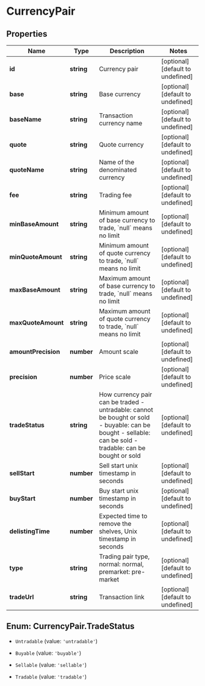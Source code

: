 # CurrencyPair

## Properties

Name | Type | Description | Notes
------------ | ------------- | ------------- | -------------
**id** | **string** | Currency pair | [optional] [default to undefined]
**base** | **string** | Base currency | [optional] [default to undefined]
**baseName** | **string** | Transaction currency name | [optional] [default to undefined]
**quote** | **string** | Quote currency | [optional] [default to undefined]
**quoteName** | **string** | Name of the denominated currency | [optional] [default to undefined]
**fee** | **string** | Trading fee | [optional] [default to undefined]
**minBaseAmount** | **string** | Minimum amount of base currency to trade, &#x60;null&#x60; means no limit | [optional] [default to undefined]
**minQuoteAmount** | **string** | Minimum amount of quote currency to trade, &#x60;null&#x60; means no limit | [optional] [default to undefined]
**maxBaseAmount** | **string** | Maximum amount of base currency to trade, &#x60;null&#x60; means no limit | [optional] [default to undefined]
**maxQuoteAmount** | **string** | Maximum amount of quote currency to trade, &#x60;null&#x60; means no limit | [optional] [default to undefined]
**amountPrecision** | **number** | Amount scale | [optional] [default to undefined]
**precision** | **number** | Price scale | [optional] [default to undefined]
**tradeStatus** | **string** | How currency pair can be traded  - untradable: cannot be bought or sold - buyable: can be bought - sellable: can be sold - tradable: can be bought or sold | [optional] [default to undefined]
**sellStart** | **number** | Sell start unix timestamp in seconds | [optional] [default to undefined]
**buyStart** | **number** | Buy start unix timestamp in seconds | [optional] [default to undefined]
**delistingTime** | **number** | Expected time to remove the shelves, Unix timestamp in seconds | [optional] [default to undefined]
**type** | **string** | Trading pair type, normal: normal, premarket: pre-market | [optional] [default to undefined]
**tradeUrl** | **string** | Transaction link | [optional] [default to undefined]

## Enum: CurrencyPair.TradeStatus

* `Untradable` (value: `'untradable'`)

* `Buyable` (value: `'buyable'`)

* `Sellable` (value: `'sellable'`)

* `Tradable` (value: `'tradable'`)


